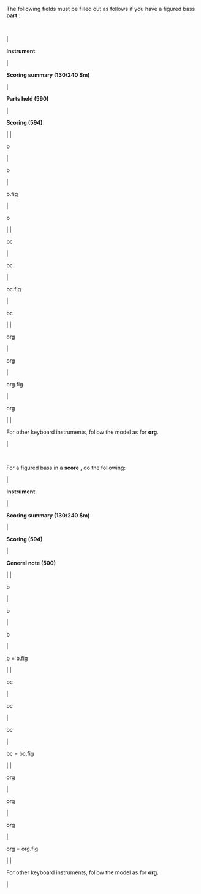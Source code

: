 The following fields must be filled out as follows if you have a figured bass **part** :

&nbsp;

| 

**Instrument**

 | 

**Scoring summary (130/240 $m)**

 | 

**Parts held (590)**

 | 

**Scoring (594)**

 |
| 

b

 | 

b

 | 

b.fig

 | 

b

 |
| 

bc

 | 

bc

 | 

bc.fig

 | 

bc

 |
| 

org

 | 

org

 | 

org.fig

 | 

org

 |
| 

For other keyboard instruments, follow the model as for **org**.

 |

&nbsp;

For a figured bass in a **score** , do the following:

| 

**Instrument**

 | 

**Scoring summary (130/240 $m)**

 | 

**Scoring (594)**

 | 

**General note (500)**

 |
| 

b

 | 

b

 | 

b

 | 

b = b.fig

 |
| 

bc

 | 

bc

 | 

bc

 | 

bc = bc.fig

 |
| 

org

 | 

org

 | 

org

 | 

org = org.fig

 |
| 

For other keyboard instruments, follow the model as for **org**.

 |

&nbsp;
